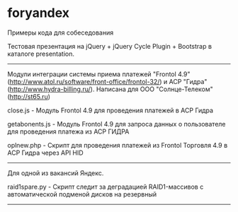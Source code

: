 # foryandex

Примеры кода для собеседования

Тестовая презентация на jQuery + jQuery Cycle Plugin + Bootstrap в каталоге presentation. 

-----------------------------------------------------------------------------------------------------------------

Модули интеграции системы приема платежей "Frontol 4.9"(http://www.atol.ru/software/front-office/frontol-32/) 
и АСР "Гидра" (http://www.hydra-billing.ru/). Написана для ООО "Солнце-Телеком" (http://st65.ru)

close.js - Модуль Frontol 4.9 для проведения платежей в АСР Гидра

getabonents.js - Модуль Frontol 4.9 для запроса данных о пользователе для проведения платежа из АСР ГИДРА

oplnew.php - Скрипт для проведения платежей из Frontol Торговля 4.9 в АСР Гидра через API HID

-----------------------------------------------------------------------------------------------------------------

Для одной из вакансий Яндекс.

raid1spare.py - Скрипт следит за деградацией RAID1-массивов с автоматической подменой дисков на резервный

-----------------------------------------------------------------------------------------------------------------
